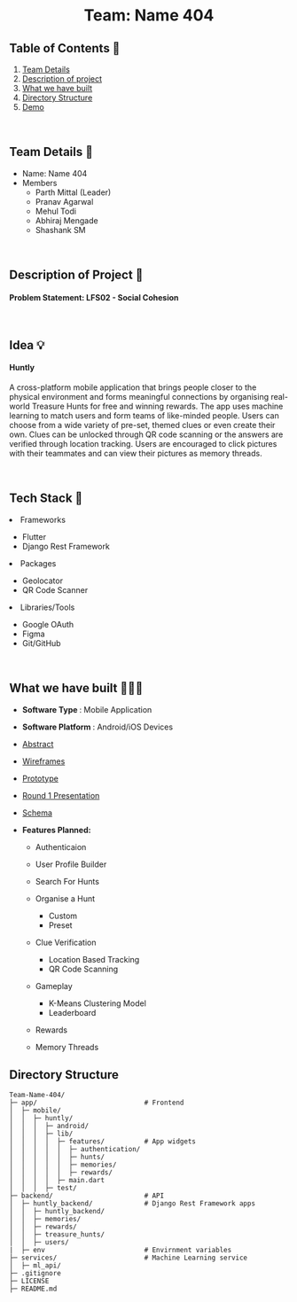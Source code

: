 <h1 align="center"> Team: Name 404 </h1>

## Table of Contents 📁

1. [Team Details](https://github.com/Manipal-Hackathon-2022/Team-Name-404/blob/main/README.md#team-details)
2. [Description of project](https://github.com/Manipal-Hackathon-2022/Team-Name-404/blob/main/README.md#description-of-project)
3. [What we have built](https://github.com/Manipal-Hackathon-2022/Team-Name-404/blob/main/README.md#what-we-have-built)
4. [Directory Structure](https://github.com/Manipal-Hackathon-2022/Team-Name-404/blob/main/README.md#directory-structure)
5. [Demo](https://github.com/Manipal-Hackathon-2022/Team-Name-404/blob/main/README.md#demo)

<br/>

## Team Details 👥
- Name: Name 404
- Members
    - Parth Mittal (Leader)
    - Pranav Agarwal
    - Mehul Todi
    - Abhiraj Mengade
    - Shashank SM

<br/>

## Description of Project 📝

#### Problem Statement: LFS02 - Social Cohesion

<br/>

## Idea 💡

#### Huntly

A cross-platform mobile application that brings people closer to the physical environment and forms meaningful connections by organising real-world Treasure Hunts for free and winning rewards. The app uses machine learning to match users and form teams of like-minded people. Users can choose from a wide variety of pre-set, themed clues or even create their own. Clues can be unlocked through QR code scanning or the answers are verified through location tracking. Users are encouraged to click pictures with their teammates and can view their pictures as memory threads.

<br/>

## Tech Stack 🧰

<li>Frameworks</li>

- Flutter
- Django Rest Framework

<li>Packages</li>

 - Geolocator
 - QR Code Scanner

<li>Libraries/Tools</li>

- Google OAuth
- Figma
- Git/GitHub

<br/>

## What we have built 👨🏻‍💻

- <b> Software Type </b>: Mobile Application
- <b> Software Platform </b>: Android/iOS Devices

- [Abstract](https://docs.google.com/document/d/1zTqYEtmoJE4iVky5QQzvrvdY5igg5HyBXGmgFEalkw0/edit?usp=sharing)
- [Wireframes](https://www.figma.com/file/34xqq0Ii1HqNhvHG96Xbdw/Huntly?node-id=0%3A1)
- [Prototype](https://www.figma.com/proto/34xqq0Ii1HqNhvHG96Xbdw/Huntly?node-id=9%3A1387&scaling=scale-down&page-id=0%3A1&starting-point-node-id=9%3A1387)
- [Round 1 Presentation](https://www.canva.com/design/DAFNQ-Sl_Tk/5dQygaIQbtfVF_hr6U3QvQ/view)
- [Schema](https://docs.google.com/spreadsheets/d/1BzMs2MS1AXaRoZVw4cRbG1WbLlOfXzyGl_XpG2UcQr0/edit?usp=sharing)

- <b> Features Planned: </b>
    - Authenticaion
    - User Profile Builder
    - Search For Hunts
    - Organise a Hunt
        - Custom
        - Preset
    - Clue Verification
        - Location Based Tracking
        - QR Code Scanning
    - Gameplay
        - K-Means Clustering Model
        - Leaderboard

    - Rewards
    - Memory Threads

## Directory Structure

```
Team-Name-404/
├─ app/                           # Frontend
│  ├─ mobile/
│  │  ├─ huntly/
│  │  │  ├─ android/
│  │  │  ├─ lib/
│  │  │  │  ├─ features/          # App widgets
│  │  │  │  │  ├─ authentication/
│  │  │  │  │  ├─ hunts/
│  │  │  │  │  ├─ memories/
│  │  │  │  │  ├─ rewards/
│  │  │  │  ├─ main.dart
│  │  │  ├─ test/
├─ backend/                       # API
│  ├─ huntly_backend/             # Django Rest Framework apps
│  │  ├─ huntly_backend/
│  │  ├─ memories/ 
│  │  ├─ rewards/
│  │  ├─ treasure_hunts/
│  │  ├─ users/
|  ├─ env                         # Envirnment variables
├─ services/                      # Machine Learning service
│  ├─ ml_api/
├─ .gitignore
├─ LICENSE
├─ README.md



